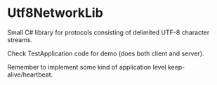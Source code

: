 Utf8NetworkLib
==============

Small C# library for protocols consisting of delimited UTF-8 character streams.

Check TestApplication code for demo (does both client and server).

Remember to implement some kind of application level keep-alive/heartbeat.






